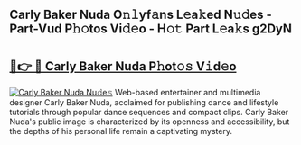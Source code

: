 ## Carly Baker Nuda O𝚗𝚕yf𝚊ns L𝚎a𝚔ed N𝚞𝚍es - Part-Vud P𝚑𝚘tos Vi𝚍𝚎o - H𝚘𝚝 Part L𝚎a𝚔s g2DyN

# <h2><a href="http://kf328qh.oniu.top/?m=Carly+Baker+Nuda">🔗👉 🔴 Carly Baker Nuda P𝚑ot𝚘𝚜 V𝚒d𝚎o</a></h2>

[![Carly Baker Nuda Nu𝚍e𝚜](https://i.imgur.com/0qMVB7G.gif)](http://kf328qh.oniu.top/?m=Carly+Baker+Nuda)
Web-based entertainer and multimedia designer Carly Baker Nuda, acclaimed for publishing dance and lifestyle tutorials through popular dance sequences and compact clips. Carly Baker Nuda's public image is characterized by its openness and accessibility, but the depths of his personal life remain a captivating mystery.  
